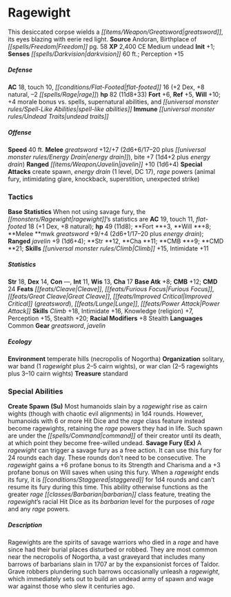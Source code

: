 ﻿---
cssclass: [monsters]
title1: Ragewight
desc_short: This desiccated corpse wields a greatsword, its eyes blazing with eerie
  red light.
title2: Ragewight
CR: 6
sources:
- name: Andoran, Birthplace of Freedom
  page: 58
  link: http://paizo.com/products/btpy9dz4?Pathfinder-Campaign-Setting-Andoran-Birthplace-of-Freedom
XP: 2400
alignment: CE
size: Medium
type: undead
initiative:
  bonus: 1
senses:
  darkvision: 60
AC:
  AC: 18
  touch: 10
  flat_footed: 16
  components:
    dex: 2
    natural: 8
    rage: -2
HP:
  HP: 82
  long: 11d8+33
saves:
  fort: 6
  ref: 5
  will: 10
  other: +4 morale bonus vs. spells, supernatural abilities, and spell-like abilities
immunities:
- undead traits
speeds:
  base: 40
attacks:
  melee:
  - - text: greatsword +12/+7 (2d6+6/17-20 plus energy drain)
      entries:
      - - damage: 2d6+6
          crit_range: 17-20
        - effect: energy drain
      attack: greatsword
      bonus:
      - 12
      - 7
    - text: bite +7 (1d4+2 plus energy drain)
      entries:
      - - damage: 1d4+2
        - effect: energy drain
      attack: bite
      bonus:
      - 7
  ranged:
  - - text: javelin +10 (1d6+4)
      entries:
      - - damage: 1d6+4
      attack: javelin
      bonus:
      - 10
  special:
  - create spawn
  - energy drain (1 level, DC 17)
  - rage powers (animal fury, intimidating glare, knockback, superstition, unexpected
    strike)
tactics:
  Base Statistics: When not using savage fury, the ragewight's statistics are AC 19,
    touch 11, flat-footed 18 (+1 Dex, +8 natural); hp 49 (11d8); Fort +3, Will +8;
    Melee mwk greatsword +9/+4 (2d6+1/17-20 plus energy drain); Ranged javelin +9
    (1d6+4); Str 12, Cha 11; CMB +9; CMD 21; Skills Climb +15, Intimidate +11
ability_scores:
  STR: 18
  DEX: 14
  CON:
  INT: 11
  WIS: 13
  CHA: 17
BAB: 8
CMB: 12
CMD: 24
feats:
- name: Cleave
- superscripts:
  - UC
  name: Furious Focus
- name: Great Cleave
- name: Improved Critical (greatsword)
- name: Lunge
- name: Power Attack
skills:
  Climb: 18
  Intimidate: 16
  Knowledge (religion): 7
  Perception: 15
  Stealth: 20
  _racial_mods:
    Stealth:
      _: 8
languages:
- Common
gear:
  gear:
  - greatsword
  - javelin
ecology:
  environment: temperate hills (necropolis of Nogortha)
  organization: solitary, war band (1 ragewight plus 2-5 cairn wights), or war clan
    (2-5 ragewights plus 3-10 cairn wights)
  treasure_type: standard
special_abilities:
  Create Spawn (Su): Most humanoids slain by a ragewight rise as cairn wights (though
    with chaotic evil alignments) in 1d4 rounds. However, humanoids with 6 or more
    Hit Dice and the rage class feature instead become ragewights, retaining the rage
    powers they had in life. Such spawn are under the command of their creator until
    its death, at which point they become free-willed undead.
  Savage Fury (Ex): A ragewight can trigger a savage fury as a free action. It can
    use this fury for 24 rounds each day. These rounds don't need to be consecutive.
    The ragewight gains a +6 profane bonus to its Strength and Charisma and a +3 profane
    bonus on Will saves when using this fury. When a ragewight ends its fury, it is
    staggered for 1d4 rounds and can't resume its fury during this time. This ability
    otherwise functions as the greater rage barbarian class feature, treating the
    ragewight's racial Hit Dice as its barbarian level for the purposes of rage and
    any rage powers.
desc_long: Ragewights are the spirits of savage warriors who died in a rage and have
  since had their burial places disturbed or robbed. They are most common near the
  necropolis of Nogortha, a vast graveyard that includes many barrows of barbarians
  slain in 1707 ar by the expansionist forces of Taldor. Grave robbers plundering
  such barrows occasionally unleash a ragewight, which immediately sets out to build
  an undead army of spawn and wage war against those who slew it centuries ago.

---

# Ragewight
This desiccated corpse wields a _[[items/Weapon/Greatsword|greatsword]]_, its eyes blazing with eerie red light.
**Source** Andoran, Birthplace of _[[spells/Freedom|Freedom]]_ pg. 58
**XP** 2,400
CE Medium undead
**Init** +1; **Senses** _[[spells/Darkvision|darkvision]]_ 60 ft.; Perception +15

##### Defense

**AC** 18, touch 10, _[[conditions/Flat-Footed|flat-footed]]_ 16 (+2 Dex, +8 natural, –2 _[[spells/Rage|rage]]_)
**hp** 82 (11d8+33)
**Fort** +6, **Ref** +5, **Will** +10; +4 morale bonus vs. spells, supernatural abilities, and _[[universal monster rules/Spell-Like Abilities|spell-like abilities]]_
**Immune** _[[universal monster rules/Undead Traits|undead traits]]_

##### Offense
**Speed** 40 ft.
**Melee** _greatsword_ +12/+7 (2d6+6/17–20 plus _[[universal monster rules/Energy Drain|energy drain]]_), bite +7 (1d4+2 plus _energy drain_)
**Ranged** _[[items/Weapon/Javelin|javelin]]_ +10 (1d6+4)
**Special Attacks** create spawn, _energy drain_ (1 level, DC 17), _rage_ powers (animal fury, intimidating glare, knockback, superstition, unexpected strike)

### Tactics

**Base Statistics** When not using savage fury, the _[[monsters/Ragewight|ragewight]]_’s statistics are **AC** 19, touch 11, _flat-footed_ 18 (+1 Dex, +8 natural); **hp** 49 (11d8); **Fort **+3, **Will **+8; **Melee **mwk _greatsword_ +9/+4 (2d6+1/17–20 plus _energy drain_); **Ranged** _javelin_ +9 (1d6+4); **Str **12, **Cha **11; **CMB **+9; **CMD **21; **Skills** _[[universal monster rules/Climb|Climb]]_ +15, Intimidate +11

##### Statistics
**Str** 18, **Dex** 14, **Con** —, **Int** 11, **Wis** 13, **Cha** 17
**Base Atk** +8; **CMB** +12; **CMD** 24
**Feats** _[[feats/Cleave|Cleave]]_, _[[feats/Furious Focus|Furious Focus]]_, _[[feats/Great Cleave|Great Cleave]]_, _[[feats/Improved Critical|Improved Critical]]_ (_greatsword_), _[[feats/Lunge|Lunge]]_, _[[feats/Power Attack|Power Attack]]_
**Skills** _Climb_ +18, Intimidate +16, Knowledge (religion) +7, Perception +15, Stealth +20; **Racial Modifiers** +8 Stealth
**Languages** Common
**Gear** _greatsword_, _javelin_

##### Ecology

**Environment** temperate hills (necropolis of Nogortha)
**Organization** solitary, war band (1 _ragewight_ plus 2–5 cairn wights), or war clan (2–5 ragewights plus 3–10 cairn wights)
**Treasure** standard

### Special Abilities

**Create Spawn (Su)** Most humanoids slain by a _ragewight_ rise as cairn wights (though with chaotic evil alignments) in 1d4 rounds. However, humanoids with 6 or more Hit Dice and the _rage_ class feature instead become ragewights, retaining the _rage_ powers they had in life. Such spawn are under the _[[spells/Command|command]]_ of their creator until its death, at which point they become free-willed undead.
**Savage Fury (Ex)** A _ragewight_ can trigger a savage fury as a free action. It can use this fury for 24 rounds each day. These rounds don’t need to be consecutive. The _ragewight_ gains a +6 profane bonus to its Strength and Charisma and a +3 profane bonus on Will saves when using this fury. When a _ragewight_ ends its fury, it is _[[conditions/Staggered|staggered]]_ for 1d4 rounds and can’t resume its fury during this time. This ability otherwise functions as the greater _rage_ _[[classes/Barbarian|barbarian]]_ class feature, treating the _ragewight_’s racial Hit Dice as its _barbarian_ level for the purposes of _rage_ and any _rage_ powers.

##### Description

Ragewights are the spirits of savage warriors who died in a _rage_ and have since had their burial places disturbed or robbed. They are most common near the necropolis of Nogortha, a vast graveyard that includes many barrows of barbarians slain in 1707 ar by the expansionist forces of Taldor. Grave robbers plundering such barrows occasionally unleash a _ragewight_, which immediately sets out to build an undead army of spawn and wage war against those who slew it centuries ago.